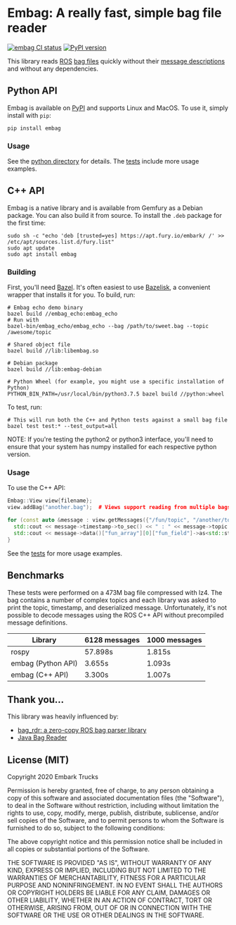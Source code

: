 # Embag: A really fast, simple bag file reader
[![embag CI status](https://github.com/embarktrucks/embag/workflows/pypi_build/badge.svg)](https://github.com/embarktrucks/embag/actions)
[![PyPI version](https://badge.fury.io/py/embag.svg)](https://badge.fury.io/py/embag)

This library reads [ROS](https://wiki.ros.org) [bag files](http://wiki.ros.org/Bags/Format/2.0) quickly without their [message descriptions](http://wiki.ros.org/msg) and without any dependencies.

## Python API
Embag is available on [PyPI](https://pypi.org/project/embag/) and supports Linux and MacOS.  To use it, simply install with `pip`:

    pip install embag
    
### Usage
See the [python directory](https://github.com/embarktrucks/embag/tree/master/python) for details.
The [tests](https://github.com/embarktrucks/embag/tree/master/test) include more usage examples.

## C++ API
Embag is a native library and is available from Gemfury as a Debian package.  You can also build it from source.  To install the `.deb` package for the first time:

    sudo sh -c "echo 'deb [trusted=yes] https://apt.fury.io/embark/ /' >> /etc/apt/sources.list.d/fury.list"
    sudo apt update
    sudo apt install embag

### Building
First, you'll need [Bazel](https://bazel.build).  It's often easiest to use [Bazelisk](https://github.com/bazelbuild/bazelisk), a convenient wrapper that installs it for you.
To build, run:

    # Embag echo demo binary
    bazel build //embag_echo:embag_echo
    # Run with
    bazel-bin/embag_echo/embag_echo --bag /path/to/sweet.bag --topic /awesome/topic

    # Shared object file
    bazel build //lib:libembag.so

    # Debian package
    bazel build //lib:embag-debian

    # Python Wheel (for example, you might use a specific installation of Python)
    PYTHON_BIN_PATH=/usr/local/bin/python3.7.5 bazel build //python:wheel
    
To test, run:

    # This will run both the C++ and Python tests against a small bag file
    bazel test test:* --test_output=all

NOTE: If you're testing the python2 or python3 interface, you'll need to ensure that your system has numpy installed for each respective python version.

### Usage
To use the C++ API:
```c++
Embag::View view{filename};
view.addBag("another.bag");  # Views support reading from multiple bags

for (const auto &message : view.getMessages({"/fun/topic", "/another/topic"})) {
  std::cout << message->timestamp->to_sec() << " : " << message->topic << std::endl;
  std::cout << message->data()["fun_array"][0]["fun_field"]->as<std::string>() << std::endl;
}
```
See the [tests](https://github.com/embarktrucks/embag/tree/master/test) for more usage examples.

## Benchmarks
These tests were performed on a 473M bag file compressed with lz4.  The bag contains a number of complex topics and each library was asked to print the topic, timestamp, and deserialized message.
Unfortunately, it's not possible to decode messages using the ROS C++ API without precompiled message definitions.

| Library            | 6128 messages | 1000 messages |
|--------------------|---------------|---------------|
| rospy              | 57.898s       | 1.815s        |
| embag (Python API) | 3.655s        | 1.093s        |
| embag (C++ API)    | 3.300s        | 1.007s        |


## Thank you...
This library was heavily influenced by:
- [bag_rdr: a zero-copy ROS bag parser library](https://github.com/starship-technologies/bag_rdr)
- [Java Bag Reader](https://github.com/swri-robotics/bag-reader-java)

## License (MIT)
Copyright 2020 Embark Trucks

Permission is hereby granted, free of charge, to any person obtaining a copy of this software and associated documentation files (the "Software"), to deal in the Software without restriction, including without limitation the rights to use, copy, modify, merge, publish, distribute, sublicense, and/or sell copies of the Software, and to permit persons to whom the Software is furnished to do so, subject to the following conditions:

The above copyright notice and this permission notice shall be included in all copies or substantial portions of the Software.

THE SOFTWARE IS PROVIDED "AS IS", WITHOUT WARRANTY OF ANY KIND, EXPRESS OR IMPLIED, INCLUDING BUT NOT LIMITED TO THE WARRANTIES OF MERCHANTABILITY, FITNESS FOR A PARTICULAR PURPOSE AND NONINFRINGEMENT. IN NO EVENT SHALL THE AUTHORS OR COPYRIGHT HOLDERS BE LIABLE FOR ANY CLAIM, DAMAGES OR OTHER LIABILITY, WHETHER IN AN ACTION OF CONTRACT, TORT OR OTHERWISE, ARISING FROM, OUT OF OR IN CONNECTION WITH THE SOFTWARE OR THE USE OR OTHER DEALINGS IN THE SOFTWARE.

